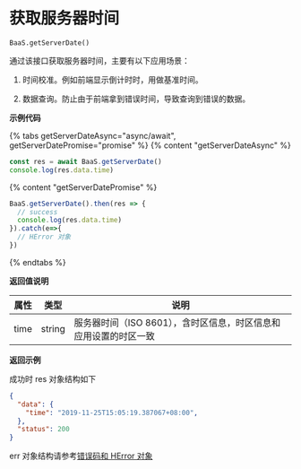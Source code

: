 # 获取服务器时间

`BaaS.getServerDate()`

通过该接口获取服务器时间，主要有以下应用场景：

  1. 时间校准。例如前端显示倒计时时，用做基准时间。

  2. 数据查询。防止由于前端拿到错误时间，导致查询到错误的数据。

**示例代码**

{% tabs getServerDateAsync="async/await", getServerDatePromise="promise" %}
{% content "getServerDateAsync" %}
```javascript
const res = await BaaS.getServerDate()
console.log(res.data.time)
```

{% content "getServerDatePromise" %}
```javascript
BaaS.getServerDate().then(res => {
  // success
  console.log(res.data.time)
}).catch(e=>{
  // HError 对象
})
```
{% endtabs %}


**返回值说明**

| 属性   | 类型   | 说明     |
|----------|--------|----------|
| time     | string | 服务器时间（ISO 8601），含时区信息，时区信息和应用设置的时区一致 |

**返回示例**

成功时 res 对象结构如下

```json
{
  "data": {
    "time": "2019-11-25T15:05:19.387067+08:00",
  },
  "status": 200
}
```

err 对象结构请参考[错误码和 HError 对象](./error.md)
